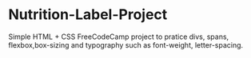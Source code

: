 # Nutrition-Label-Project
Simple HTML + CSS FreeCodeCamp project to pratice divs, spans, flexbox,box-sizing and typography such as font-weight,
letter-spacing.